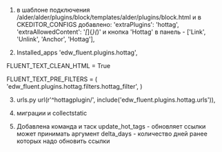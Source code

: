 1. в шаблоне подключения /alder/alder/plugins/block/templates/alder/plugins/block.html
и в CKEDITOR_CONFIGS добавлено:
'extraPlugins': 'hottag',
'extraAllowedContent': '*[*]{*}(*)'
и кнопка 'Hottag' в панель - ['Link', 'Unlink', 'Anchor', 'Hottag'],


2. Installed_apps
'edw_fluent.plugins.hottag',

FLUENT_TEXT_CLEAN_HTML = True

FLUENT_TEXT_PRE_FILTERS = (
   'edw_fluent.plugins.hottag.filters.hottag_filter',
)


3. urls.py
url(r'^hottagplugin/', include('edw_fluent.plugins.hottag.urls')),

4. миграции и collectstatic

5. Добавлена команда и таск update_hot_tags - обновляет ссылки
может принимать аргумент delta_days - количество дней ранее которых надо обновить ссылки
